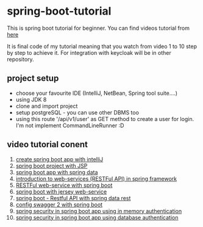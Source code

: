 # spring-boot-tutorial
This is spring boot tutorial for beginner. You can find videos tutorial from [here](https://www.youtube.com/playlist?list=PL2pQatD5yv8wl100Pgqzaav5qnDShAhGy)

It is final code of my tutorial meaning that you watch from video 1 to 10 step by step to achieve it. 
For integration with keycloak will be in other repository.

## project setup

* choose your favourite IDE (IntelliJ, NetBean, Spring tool suite....)
* using JDK 8
* clone and import project
* setup postgreSQL - you can use other DBMS too
* using this route '/api/v1/user' as GET method to create a user for login. I'm not implement CommandLineRunner :D

## video tutorial conent

1. [create spring boot app with intelliJ](https://www.youtube.com/watch?v=AL-KLbH_gnY&t=0s&list=PL2pQatD5yv8wl100Pgqzaav5qnDShAhGy&index=1)
2. [spring boot project with JSP](https://www.youtube.com/watch?v=hvk4fUHFKNM&t=0s&list=PL2pQatD5yv8wl100Pgqzaav5qnDShAhGy&index=2)
3. [spring boot app with spring data](https://www.youtube.com/watch?v=7YCemfkJRUc&t=0s&list=PL2pQatD5yv8wl100Pgqzaav5qnDShAhGy&index=3)
4. [introduction to web-services (RESTFul API) in spring framework](https://www.youtube.com/watch?v=8AhHGLc0apQ&t=0s&list=PL2pQatD5yv8wl100Pgqzaav5qnDShAhGy&index=4)
5. [RESTFul web-service with spring boot](https://www.youtube.com/watch?v=269oOMlcGz8&t=0s&list=PL2pQatD5yv8wl100Pgqzaav5qnDShAhGy&index=5)
6. [spring boot with jersey web-service](https://www.youtube.com/watch?v=nqdqkWHLr88&t=0s&list=PL2pQatD5yv8wl100Pgqzaav5qnDShAhGy&index=6)
7. [spring boot - Restful API with spring data rest](https://www.youtube.com/watch?v=pDxnCCZ7JpU&t=0s&list=PL2pQatD5yv8wl100Pgqzaav5qnDShAhGy&index=7)
8. [config swagger 2 with spring boot](https://www.youtube.com/watch?v=6RkfmgIXg7A&t=0s&list=PL2pQatD5yv8wl100Pgqzaav5qnDShAhGy&index=8)
9. [spring security in spring boot app using in memory authentication](https://www.youtube.com/watch?v=MyB8b487PsA&t=0s&list=PL2pQatD5yv8wl100Pgqzaav5qnDShAhGy&index=9)
10. [spring security in spring boot app using database authentication](https://www.youtube.com/watch?v=c5tJ6AD2Pro&t=0s&list=PL2pQatD5yv8wl100Pgqzaav5qnDShAhGy&index=11)

